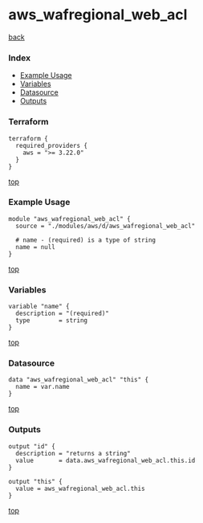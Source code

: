 # aws_wafregional_web_acl
[back](../aws.md)
### Index
- [Example Usage](#example-usage)
- [Variables](#variables)
- [Datasource](#datasource)
- [Outputs](#outputs)
### Terraform
```hcl
terraform {
  required_providers {
    aws = ">= 3.22.0"
  }
}
```
[top](#index)
### Example Usage
```hcl
module "aws_wafregional_web_acl" {
  source = "./modules/aws/d/aws_wafregional_web_acl"

  # name - (required) is a type of string
  name = null
}
```
[top](#index)
### Variables
```hcl
variable "name" {
  description = "(required)"
  type        = string
}
```
[top](#index)

### Datasource
```hcl
data "aws_wafregional_web_acl" "this" {
  name = var.name
}
```
[top](#index)
### Outputs
```hcl
output "id" {
  description = "returns a string"
  value       = data.aws_wafregional_web_acl.this.id
}

output "this" {
  value = aws_wafregional_web_acl.this
}
```
[top](#index)
